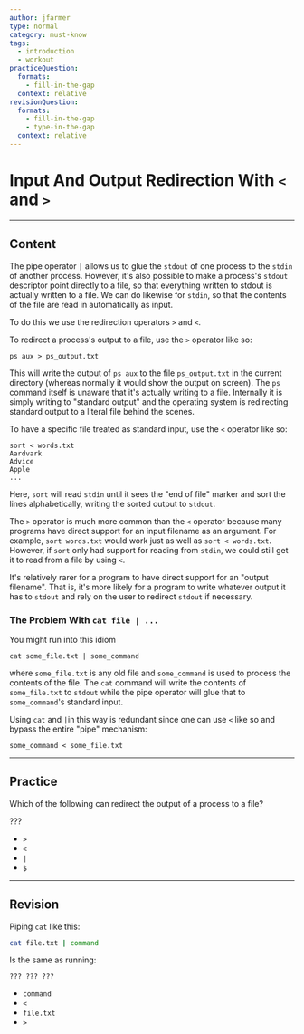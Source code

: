 ```yaml
---
author: jfarmer
type: normal
category: must-know
tags:
  - introduction
  - workout
practiceQuestion:
  formats:
    - fill-in-the-gap
  context: relative
revisionQuestion:
  formats:
    - fill-in-the-gap
    - type-in-the-gap
  context: relative
---
```


# Input And Output Redirection With `<` and `>`


---

## Content

The pipe operator `|` allows us to glue the `stdout` of one process to the `stdin` of another process.  However, it's also possible to make a process's `stdout` descriptor point directly to a file, so that everything written to stdout is actually written to a file.  We can do likewise for `stdin`, so that the contents of the file are read in automatically as input.

To do this we use the redirection operators `>` and `<`.

To redirect a process's output to a file, use the `>` operator like so:

```shell
ps aux > ps_output.txt
```

This will write the output of `ps aux` to the file `ps_output.txt` in the current directory (whereas normally it would show the output on screen).  The `ps` command itself is unaware that it's actually writing to a file.  Internally it is simply writing to "standard output" and the operating system is redirecting standard output to a literal file behind the scenes.

To have a specific file treated as standard input, use the `<` operator like so:

```shell
sort < words.txt
Aardvark
Advice
Apple
...
```

Here, `sort` will read `stdin` until it sees the "end of file" marker and sort the lines alphabetically, writing the sorted output to `stdout`.

The `>` operator is much more common than the `<` operator because many programs have direct support for an input filename as an argument.  For example, `sort words.txt` would work just as well as `sort < words.txt`.  However, if `sort` only had support for reading from `stdin`, we could still get it to read from a file by using `<`.

It's relatively rarer for a program to have direct support for an "output filename".  That is, it's more likely for a program to write whatever output it has to `stdout` and rely on the user to redirect `stdout` if necessary.

### The Problem With `cat file | ...`

You might run into this idiom

```shell
cat some_file.txt | some_command
```

where `some_file.txt` is any old file and `some_command` is used to process the contents of the file.  The `cat` command will write the contents of `some_file.txt` to `stdout` while the pipe operator will glue that to `some_command`'s standard input.

Using `cat` and `|`in this way is redundant since one can use `<` like so and bypass the entire "pipe" mechanism:

```shell
some_command < some_file.txt
```


---

## Practice

Which of the following can redirect the output of a process to a file? 

???

- `>`
- `<`
- `|`
- `$`


---

## Revision

Piping `cat` like this:

```bash
cat file.txt | command
```

Is the same as running:

```plain-text
??? ??? ???
```

- `command`
- `<`
- `file.txt`
- `>`
